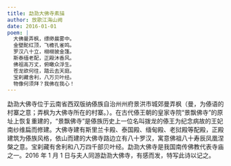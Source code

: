 ```yaml
---
title: 勐泐大佛寺素描
author: 放歌江海山阙
date: 2016-01-01
poem: |
  大佛曼弄枫，缥缈晨雾中。
  金壁酡红顶，飞檐孔雀鸣。
  罗汉八十立，栩栩披金篷。
  斯泰缅老配，正殿沐香风。
  佛祖高万丈，俯瞰众浮生。
  苍龙欲何往，踏云去天庭。
  宝刹藏舍利，八万贝叶经。
  物像何须拜？我佛在我心！
---
```


勐泐大佛寺位于云南省西双版纳傣族自治州州府景洪市城郊曼弄枫（曼，为傣语的村寨之意；弄枫为大佛寺所在的村寨。）。在古代傣王朝的皇家寺院“景飘佛寺”的原址上恢复重建的，“景飘佛寺”是傣族历史上一位名叫拨龙的傣王为纪念病故的王妃南纱维扁而修建。大佛寺建有斯里兰卡殿、泰国殿、缅甸殿、老挝殿等配殿，正殿建筑为傣族风格，依山而建的大佛寺路边立有八十罗汉，寓意佛祖八十寿辰凤凰涅槃之意。宝刹藏有舍利和八万四千部贝叶经。勐泐大佛寺是我国南传佛教代表寺庙之一。2016 年 1 月 1 日与夫人同游勐泐大佛寺，有感而发，特写此诗以记之。
